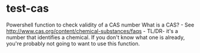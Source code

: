 # test-cas
Powershell function to check validity of a CAS number
What is a CAS? - See http://www.cas.org/content/chemical-substances/faqs - TL/DR- it's a number that identifies a chemical. If you don't know what one is already, you're probably not going to want to use this function.
